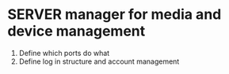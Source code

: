 # SERVER manager for media and device management

1. Define which ports do what
2. Define log in structure and account management
